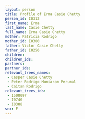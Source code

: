 ```yaml
---
layout: person
title: Profile of Erma Casie Chetty
person_id: I0312
first_name: Erma
last_name: Casie Chetty
full_name: Erma Casie Chetty
mother: Patricia Rodrigo
mother_id: I0300
father: Victor Casie Chetty
father_id: I0256
children:
children_ids:
partners:
partner_ids:
relevant_trees_names:
 - Casper Casie Chetty
 - Peter Rodrigo Muniaram Perumal
 - Caitan Rodrigo
relevant_trees_ids:
 - I500097
 - I0740
 - I0308
sex: F
---
```


